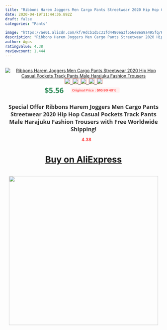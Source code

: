 ```yaml
---
title: "Ribbons Harem Joggers Men Cargo Pants Streetwear 2020 Hip Hop Casual Pockets Track Pants Male Harajuku Fashion Trousers"
date: 2020-04-19T11:44:36.892Z
draft: false
categories: "Pants"

image: "https://ae01.alicdn.com/kf/Hdcb1d5c31fd4480ea3f556e8ea9a495fq/Ribbons-Harem-Joggers-Men-Cargo-Pants-Streetwear-2020-Hip-Hop-Casual-Pockets-Track-Pants-Male-Harajuku.jpg"
description: "Ribbons Harem Joggers Men Cargo Pants Streetwear 2020 Hip Hop Casual Pockets Track Pants Male Harajuku Fashion Trousers"
author: Agus
ratingvalue: 4.38
reviewcount: 1.444
---
```

<br>
<div style="text-align: center;">
<a href="https://s.click.aliexpress.com/e/_9jZUPx" target="_blank" rel="nofollow noopener noreferrer"><img alt="Ribbons Harem Joggers Men Cargo Pants Streetwear 2020 Hip Hop Casual Pockets Track Pants Male Harajuku Fashion Trousers" class="magnifier-image" src="https://ae01.alicdn.com/kf/Hdcb1d5c31fd4480ea3f556e8ea9a495fq/Ribbons-Harem-Joggers-Men-Cargo-Pants-Streetwear-2020-Hip-Hop-Casual-Pockets-Track-Pants-Male-Harajuku.jpg_640x640.jpg">
<br>
<img style="border:1px solid salmon" src="https://ae01.alicdn.com/kf/Hdcb1d5c31fd4480ea3f556e8ea9a495fq/Ribbons-Harem-Joggers-Men-Cargo-Pants-Streetwear-2020-Hip-Hop-Casual-Pockets-Track-Pants-Male-Harajuku.jpg_120x120.jpg">&nbsp;&nbsp;<img style="border:1px solid salmon" src="https://ae01.alicdn.com/kf/H0c1a5f0ecfa443dda31ab81606266abbT/Ribbons-Harem-Joggers-Men-Cargo-Pants-Streetwear-2020-Hip-Hop-Casual-Pockets-Track-Pants-Male-Harajuku.jpg_120x120.jpg">&nbsp;&nbsp;<img style="border:1px solid salmon" src="https://ae01.alicdn.com/kf/H9fc35d607ddc498faccb060a982d2e3aX/Ribbons-Harem-Joggers-Men-Cargo-Pants-Streetwear-2020-Hip-Hop-Casual-Pockets-Track-Pants-Male-Harajuku.jpg_120x120.jpg">&nbsp;&nbsp;<img style="border:1px solid salmon" src="https://ae01.alicdn.com/kf/Hb90367eedbe84a579b8eb68482a8d02ek/Ribbons-Harem-Joggers-Men-Cargo-Pants-Streetwear-2020-Hip-Hop-Casual-Pockets-Track-Pants-Male-Harajuku.jpg_120x120.jpg">&nbsp;&nbsp;<img style="border:1px solid salmon" src="https://ae01.alicdn.com/kf/H33914525fb4a454ba520b4fb4c9602b69/Ribbons-Harem-Joggers-Men-Cargo-Pants-Streetwear-2020-Hip-Hop-Casual-Pockets-Track-Pants-Male-Harajuku.jpg_120x120.jpg"></a></div><br0>
<div style="text-align: center;"><span style="background-color: white; border: 0px; box-sizing: border-box; color: seagreen; display: inline-block; font-family: &quot;open sans&quot; , &quot;arial&quot; , &quot;helvetica&quot; , sans-serif , &quot;heiti&quot;; font-size: 24px; font-stretch: inherit; font-weight: 700; line-height: inherit; margin: 0px 10px 0px 0px; padding: 0px; vertical-align: middle;">$5.56 </span>
<span style="background: rgb(255 , 241 , 241); border-radius: 3px; border: 0px; box-sizing: border-box; color: #ff4747; display: inline-block; font-family: inherit; font-size: 12px; font-stretch: inherit; font-style: inherit; font-variant: inherit; font-weight: 600; line-height: inherit; margin: 0px; padding: 2px 5px; transform: scale(0.9); vertical-align: middle;">Original Price : <b style="text-decoration: line-through;">$10.90 </b> 49%&nbsp;&nbsp;</span></div>
<h1 style="color: #333333; display: inline-block; font-family: &quot;open sans&quot; , &quot;arial&quot; , &quot;helvetica&quot; , sans-serif , &quot;heiti&quot;; font-size: 18px; font-stretch: inherit; font-weight: 700; text-align: center;">Special Offer Ribbons Harem Joggers Men Cargo Pants Streetwear 2020 Hip Hop Casual Pockets Track Pants Male Harajuku Fashion Trousers with Free Worldwide Shipping!</h1>
<div style="color: #ff4747; text-align: center;">
<img src="https://4.bp.blogspot.com/-M0ZcTcb-5uY/XleCXlxnR4I/AAAAAAAAAEc/OrjgMkXV1oMQFaCRZj5HQwOCBcu3w1FegCPcBGAYYCw/s1600/star.png" style="height: 15px;">&nbsp;<b>4.38</b></div>
<div class="button_cont" align="center"><a class="buynow_a" href="https://s.click.aliexpress.com/e/_9jZUPx" target="_blank" rel="nofollow noopener noreferrer"><H1>Buy on AliExpress</H1></a></div><br>
<div class="separator" style="clear: both; text-align: center;">
<img src="https://lh3.googleusercontent.com/-pTy5HemUv9M/XlePHvY0dAI/AAAAAAAAAE4/0nX5iRUoIWY8eMW9Dpxeirr157OZliDIgCLcBGAsYHQ/s1600/badge.gif" width="480">
</div>
